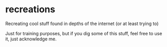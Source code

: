 # recreations

Recreating cool stuff found in depths of the internet (or at least trying to)

Just for training purposes, but if you dig some of this stuff, feel free to use it, just acknowledge me.
